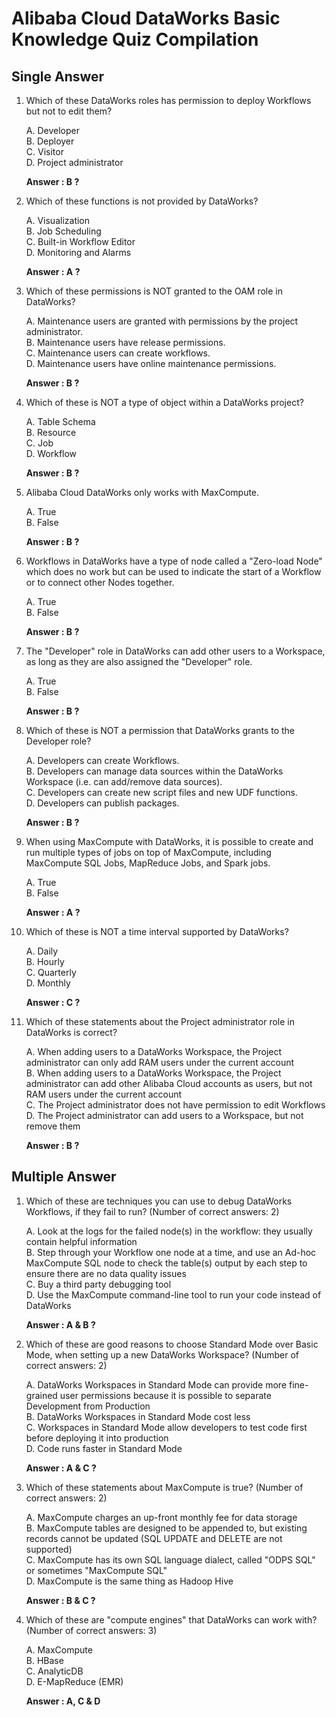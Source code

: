 # Alibaba Cloud DataWorks Basic Knowledge Quiz Compilation

## Single Answer

1. Which of these DataWorks roles has permission to deploy Workflows but not to edit them?
	
	A. Developer  
	B. Deployer  
	C. Visitor  
	D. Project administrator

	**Answer : B ?**

2. Which of these functions is not provided by DataWorks?
	
	A. Visualization  
	B. Job Scheduling  
	C. Built-in Workflow Editor  
	D. Monitoring and Alarms

	**Answer : A ?**

3. Which of these permissions is NOT granted to the OAM role in DataWorks?
	
	A. Maintenance users are granted with permissions by the project administrator.  
	B. Maintenance users have release permissions.  
	C. Maintenance users can create workflows.  
	D. Maintenance users have online maintenance permissions.

	**Answer : B ?**

4. Which of these is NOT a type of object within a DataWorks project?
	
	A. Table Schema  
	B. Resource  
	C. Job  
	D. Workflow

	**Answer : B ?**

5. Alibaba Cloud DataWorks only works with MaxCompute.
	
	A. True  
	B. False

	**Answer : B ?**

6. Workflows in DataWorks have a type of node called a "Zero-load Node" which does no work but can be used to indicate the start of a Workflow or to connect other Nodes together.
	
	A. True  
	B. False

	**Answer : B ?**

7. The "Developer" role in DataWorks can add other users to a Workspace, as long as they are also assigned the "Developer" role.

	A. True  
	B. False

	**Answer : B ?**

8. Which of these is NOT a permission that DataWorks grants to the Developer role?
	
	A. Developers can create Workflows.  
	B. Developers can manage data sources within the DataWorks Workspace (i.e. can add/remove data sources).  
	C. Developers can create new script files and new UDF functions.  
	D. Developers can publish packages.

	**Answer : B ?**

9. When using MaxCompute with DataWorks, it is possible to create and run multiple types of jobs on top of MaxCompute, including MaxCompute SQL Jobs, MapReduce Jobs, and Spark jobs.
	
	A. True  
	B. False

	**Answer : A ?**

10. Which of these is NOT a time interval supported by DataWorks?
	
	A. Daily  
	B. Hourly  
	C. Quarterly  
	D. Monthly

	**Answer : C ?**

11. Which of these statements about the Project administrator role in DataWorks is correct?
	
	A. When adding users to a DataWorks Workspace, the Project administrator can only add RAM users under the current account  
	B. When adding users to a DataWorks Workspace, the Project administrator can add other Alibaba Cloud accounts as users, but not RAM users under the current account  
	C. The Project administrator does not have permission to edit Workflows  
	D. The Project administrator can add users to a Workspace, but not remove them

	**Answer : B ?**

## Multiple Answer

1. Which of these are techniques you can use to debug DataWorks Workflows, if they fail to run? (Number of correct answers: 2)
	
	A. Look at the logs for the failed node(s) in the workflow: they usually contain helpful information  
	B. Step through your Workflow one node at a time, and use an Ad-hoc MaxCompute SQL node to check the table(s) output by each step to ensure there are no data quality issues  
	C. Buy a third party debugging tool  
	D. Use the MaxCompute command-line tool to run your code instead of DataWorks

	**Answer : A & B ?**

2. Which of these are good reasons to choose Standard Mode over Basic Mode, when setting up a new DataWorks Workspace? (Number of correct answers: 2)
	
	A. DataWorks Workspaces in Standard Mode can provide more fine-grained user permissions because it is possible to separate Development from Production  
	B. DataWorks Workspaces in Standard Mode cost less  
	C. Workspaces in Standard Mode allow developers to test code first before deploying it into production  
	D. Code runs faster in Standard Mode

	**Answer : A & C ?**

3. Which of these statements about MaxCompute is true? (Number of correct answers: 2)
	
	A. MaxCompute charges an up-front monthly fee for data storage  
	B. MaxCompute tables are designed to be appended to, but existing records cannot be updated (SQL UPDATE and DELETE are not supported)  
	C. MaxCompute has its own SQL language dialect, called "ODPS SQL" or sometimes "MaxCompute SQL"  
	D. MaxCompute is the same thing as Hadoop Hive

	**Answer : B & C ?**

4. Which of these are "compute engines" that DataWorks can work with? (Number of correct answers: 3)
	
	A. MaxCompute  
	B. HBase  
	C. AnalyticDB  
	D. E-MapReduce (EMR)

	**Answer : A, C & D**